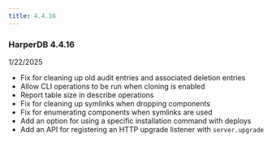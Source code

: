 ```yaml
---
title: 4.4.16
---
```


### HarperDB 4.4.16

1/22/2025

- Fix for cleaning up old audit entries and associated deletion entries
- Allow CLI operations to be run when cloning is enabled
- Report table size in describe operations
- Fix for cleaning up symlinks when dropping components
- Fix for enumerating components when symlinks are used
- Add an option for using a specific installation command with deploys
- Add an API for registering an HTTP upgrade listener with `server.upgrade`
